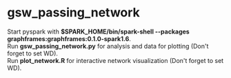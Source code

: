 # gsw_passing_network

Start pyspark with __$SPARK_HOME/bin/spark-shell --packages graphframes:graphframes:0.1.0-spark1.6__.  
Run __gsw_passing_network.py__ for analysis and data for plotting (Don't forget to set WD).  
Run __plot_network.R__ for interactive network visualization (Don't forget to set WD).  